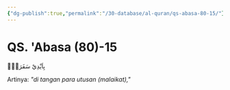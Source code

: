 ```yaml
---
{"dg-publish":true,"permalink":"/30-database/al-quran/qs-abasa-80-15/"}
---
```



# QS. 'Abasa (80)-15
بِاَيْدِيْ سَفَرَةٍۙ

Artinya: *"di tangan para utusan (malaikat),"*
